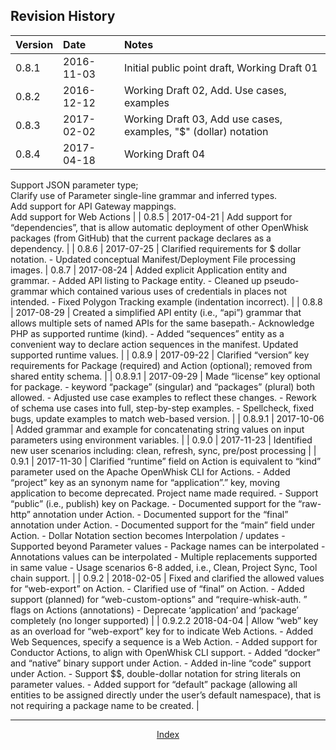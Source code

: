 <!--
#
# Licensed to the Apache Software Foundation (ASF) under one or more
# contributor license agreements.  See the NOTICE file distributed with
# this work for additional information regarding copyright ownership.
# The ASF licenses this file to You under the Apache License, Version 2.0
# (the "License"); you may not use this file except in compliance with
# the License.  You may obtain a copy of the License at
#
#     http://www.apache.org/licenses/LICENSE-2.0
#
# Unless required by applicable law or agreed to in writing, software
# distributed under the License is distributed on an "AS IS" BASIS,
# WITHOUT WARRANTIES OR CONDITIONS OF ANY KIND, either express or implied.
# See the License for the specific language governing permissions and
# limitations under the License.
#
-->

## Revision History

| Version | Date | Notes |
|:---|:---|:---|
| 0.8.1 | 2016-11-03 | Initial public point draft, Working Draft 01 |
| 0.8.2 | 2016-12-12 | Working Draft 02, Add. Use cases, examples |
| 0.8.3 | 2017-02-02 | Working Draft 03, Add use cases, examples, "$" (dollar) notation |
| 0.8.4 | 2017-04-18 | Working Draft 04</br>
Support JSON parameter type;</br>
Clarify use of Parameter single-line grammar and inferred types.</br>Add support for API Gateway mappings.</br>Add support for Web Actions |
| 0.8.5 | 2017-04-21 | Add support for “dependencies”, that is allow automatic deployment of other OpenWhisk packages (from GitHub) that the current package declares as a dependency. |
| 0.8.6 | 2017-07-25 | Clarified requirements for \$ dollar notation.
                      -   Updated conceptual Manifest/Deployment File processing images.
| 0.8.7 | 2017-08-24 | Added explicit Application entity and grammar.
                      -   Added API listing to Package entity.
                      -   Cleaned up pseudo-grammar which contained various uses of credentials in places not intended.
                      -   Fixed Polygon Tracking example (indentation incorrect). |
| 0.8.8 | 2017-08-29 | Created a simplified API entity (i.e., “api”) grammar that allows multiple sets of named APIs for the same basepath.-   Acknowledge PHP as supported runtime (kind).
                      -   Added “sequences” entity as a convenient way to declare action sequences in the manifest. Updated supported runtime values. |
| 0.8.9 | 2017-09-22 | Clarified “version” key requirements for Package (required) and Action (optional); removed from shared entity schema. |
| 0.8.9.1 | 2017-09-29 | Made “license” key optional for package.
                      -   keyword “package” (singular) and “packages” (plural) both allowed.
                      -   Adjusted use case examples to reflect these changes.
                      -   Rework of schema use cases into full, step-by-step examples.
                      -   Spellcheck, fixed bugs, update examples to match web-based version. |
| 0.8.9.1 | 2017-10-06 | Added grammar and example for concatenating string values on input parameters using environment variables. |
| 0.9.0 | 2017-11-23 | Identified new user scenarios including: clean, refresh, sync, pre/post processing |
| 0.9.1 | 2017-11-30 | Clarified “runtime” field on Action is equivalent to “kind” parameter used on the Apache OpenWhisk CLI for Actions.
                      -   Added “project” key as an synonym name for “application”.” key, moving application to become deprecated. Project name made required.
                      -   Support “public” (i.e., publish) key on Package.
                      -   Documented support for the “raw-http” annotation under Action.
                      -   Documented support for the “final” annotation under Action.
                      -   Documented support for the “main” field under Action.
                      -   Dollar Notation section becomes Interpolation / updates
                          -   Supported beyond Parameter values
                          -   Package names can be interpolated
                          -   Annotations values can be interpolated
                          -   Multiple replacements supported in same value
                    -   Usage scenarios 6-8 added, i.e., Clean, Project Sync, Tool chain support. |
| 0.9.2 | 2018-02-05 | Fixed and clarified the allowed values for “web-export” on Action.
                      -   Clarified use of “final” on Action.
                      -   Added support (planned) for “web-custom-options” and “require-whisk-auth. ” flags on Actions (annotations)
                      -   Deprecate ‘application’ and ‘package’ completely (no longer supported) |
| 0.9.2.2   2018-04-04 | Allow “web” key as an overload for “web-export” key for to indicate Web Actions.
                      -   Added Web Sequences, specify a sequence is a Web Action.
                      -   Added support for Conductor Actions, to align with OpenWhisk CLI support.
                      -   Added “docker” and “native” binary support under Action.
                      -   Added in-line “code” support under Action.
                      -   Support \$\$, double-dollar notation for string literals on parameter values.
                      -   Added support for “default” package (allowing all entities to be assigned directly under the user’s default namespace), that is not requiring a package name to be created. |


<!--
 Bottom Navigation
-->
---
<html>
<div align="center">
<a href="../README.md#index">Index</a>
</div>
</html>
